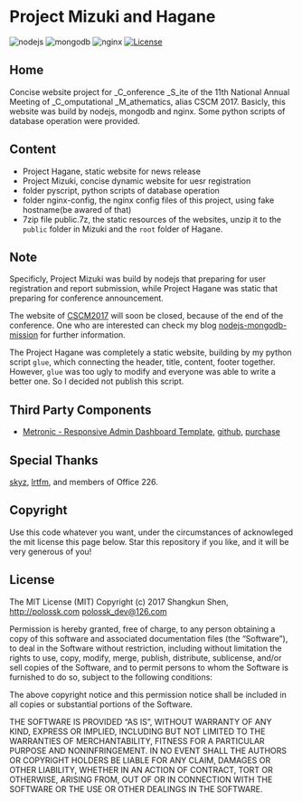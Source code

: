 # Project Mizuki and Hagane

![nodejs](https://img.shields.io/badge/nodejs-v6.9.4-026e00.svg)
![mongodb](https://img.shields.io/badge/mongodb-v3.4.2-7fc857.svg)
![nginx](https://img.shields.io/badge/nginx-1.7.4-00B140.svg)
[![License](https://img.shields.io/badge/license-MIT-blue.svg)](LICENSE)

## Home

Concise website project for _C_onference _S_ite of the 11th National Annual Meeting of _C_omputational _M_athematics, alias CSCM 2017. Basicly, this website was build by nodejs, mongodb and nginx. Some python scripts of database operation were provided.

## Content

* Project Hagane, static website for news release
* Project Mizuki, concise dynamic website for uesr registration
* folder pyscript, python scripts of database operation
* folder nginx-config, the nginx config files of this project, using fake hostname(be awared of that)
* 7zip file public.7z, the static resources of the websites, unzip it to the `public` folder in Mizuki and the `root` folder of Hagane.

## Note

Specificly, Project Mizuki was build by nodejs that preparing for user registration and report submission, while Project Hagane was static that preparing for conference announcement.

The website of [CSCM2017](http://www.cscm2017.com/) will soon be closed, because of the end of the conference. One who are interested can check my blog [nodejs-mongodb-mission](http://blog.polossk.com/2017/03/nodejs-mongodb-mission/) for further information.

The Project Hagane was completely a static website, building by my python script `glue`, which connecting the header, title, content, footer together. However, `glue` was too ugly to modify and everyone was able to write a better one. So I decided not publish this script.

## Third Party Components
* [Metronic - Responsive Admin Dashboard Template](http://keenthemes.com/), [github](https://github.com/mikesmayer/metronic), [purchase](https://themeforest.net/item/metronic-responsive-admin-dashboard-template/4021469)

## Special Thanks

[skyz](https://github.com/Sssssskky), [lrtfm](https://github.com/lrtfm), and members of Office 226.

## Copyright
Use this code whatever you want, under the circumstances of acknowleged the mit license this page below. Star this repository if you like, and it will be very generous of you!

## License
The MIT License (MIT)
Copyright (c) 2017 Shangkun Shen, http://polossk.com <polossk_dev@126.com>

Permission is hereby granted, free of charge, to any person obtaining a copy
of this software and associated documentation files (the “Software”), to deal
in the Software without restriction, including without limitation the rights
to use, copy, modify, merge, publish, distribute, sublicense, and/or sell
copies of the Software, and to permit persons to whom the Software is
furnished to do so, subject to the following conditions:

The above copyright notice and this permission notice shall be included in
all copies or substantial portions of the Software.

THE SOFTWARE IS PROVIDED “AS IS”, WITHOUT WARRANTY OF ANY KIND, EXPRESS OR
IMPLIED, INCLUDING BUT NOT LIMITED TO THE WARRANTIES OF MERCHANTABILITY,
FITNESS FOR A PARTICULAR PURPOSE AND NONINFRINGEMENT. IN NO EVENT SHALL THE
AUTHORS OR COPYRIGHT HOLDERS BE LIABLE FOR ANY CLAIM, DAMAGES OR OTHER
LIABILITY, WHETHER IN AN ACTION OF CONTRACT, TORT OR OTHERWISE, ARISING FROM,
OUT OF OR IN CONNECTION WITH THE SOFTWARE OR THE USE OR OTHER DEALINGS IN
THE SOFTWARE.